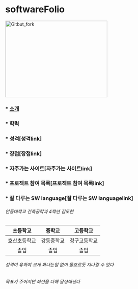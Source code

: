 # softwareFolio

<img src="https://user-images.githubusercontent.com/86451066/123884046-3c458980-d985-11eb-9e61-72893bfe9ad9.jpg" width="320px" height="240px"
     title="px(픽셀) 크기 설정" alt="Gitbut_fork"></img><br/>

### * [소개][소개link]
[소개link]:https://github.com/666ehgus/softwareFolio/blob/main/README.md#%EC%95%88%EB%8F%99%EB%8C%80%ED%95%99%EA%B5%90-%EA%B1%B4%EC%B6%95%EA%B3%B5%ED%95%99%EA%B3%BC-4%ED%95%99%EB%85%84-%EA%B9%80%EB%8F%84%ED%98%84
### * 학력
### * 성격[성격link]

### * 장점[장점link]

### * 자주가는 사이트[자주가는 사이트link]

### * 프로젝트 참여 목록[프로젝트 참여 목록link]

### * 잘 다루는 SW language[잘 다루는 SW languagelink]





###### 안동대학교 건축공학과 4학년 김도현

| 초등학교 | 중학교 | 고등학교 |
| :-: | :-: | :-: |
| 호산초등학교 | 강동중학교 | 청구고등학교 |
| 졸업 | 졸업 | 졸업 |

###### 성격이 유하여 크게 화나는일 없이 물흐르듯 지나갈 수 있다

###### 목표가 주어지면 최선을 다해 달성해낸다

######
